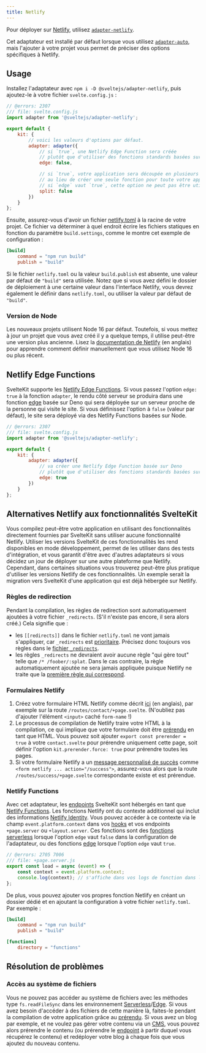```yaml
---
title: Netlify
---
```


Pour déployer sur [Netlify](https://www.netlify.com/), utilisez [`adapter-netlify`](https://github.com/sveltejs/kit/tree/master/packages/adapter-netlify).

Cet adaptateur est installé par défaut lorsque vous utilisez [`adapter-auto`](adapter-auto), mais l'ajouter à votre projet vous permet de préciser des options spécifiques à Netlify.

## Usage

Installez l'adaptateur avec `npm i -D @sveltejs/adapter-netlify`, puis ajoutez-le à votre fichier `svelte.config.js` :

```js
// @errors: 2307
/// file: svelte.config.js
import adapter from '@sveltejs/adapter-netlify';

export default {
	kit: {
		// voici les valeurs d'options par défaut.
		adapter: adapter({
			// si `true`, une Netlify Edge Function sera créée
			// plutôt que d'utiliser des fonctions standards basées sur Node
			edge: false,

			// si `true`, votre application sera découpée en plusieurs fonctions
			// au lieu de créer une seule fonction pour toute votre application.
			// si `edge` vaut `true`, cette option ne peut pas être utilisée
			split: false
		})
	}
};
```

Ensuite, assurez-vous d'avoir un fichier [netlify.toml](https://docs.netlify.com/configure-builds/file-based-configuration) à la racine de votre projet. Ce fichier va déterminer à quel endroit écrire les fichiers statiques en fonction du paramètre `build.settings`, comme le montre cet exemple de configuration :

```toml
[build]
	command = "npm run build"
	publish = "build"
```

Si le fichier `netlify.toml` ou la valeur `build.publish` est absente, une valeur par défaut de `"build"` sera utilisée. Notez que si vous avez défini le dossier de déploiement à une certaine valeur dans l'interface Netlify, vous devrez également le définir dans `netlify.toml`, ou utiliser la valeur par défaut de `"build"`.

### Version de Node

Les nouveaux projets utilisent Node 16 par défaut. Toutefois, si vous mettez à jour un projet que vous avez créé il y a quelque temps, il utilise peut-être une version plus ancienne. Lisez la [documentation de Netlify](https://docs.netlify.com/configure-builds/manage-dependencies/#node-js-and-javascript) (en anglais) pour apprendre comment définir manuellement que vous utilisez Node 16 ou plus récent.

## Netlify Edge Functions

SvelteKit supporte les [Netlify Edge Functions](https://docs.netlify.com/netlify-labs/experimental-features/edge-functions/). Si vous passez l'option `edge: true` à la fonction `adapter`, le rendu côté serveur se produira dans une fonction <span class="vo">[edge](PUBLIC_SVELTE_SITE_URL/docs/web#edge)</span> basée sur Deno qui sera déployée sur un serveur proche de la personne qui visite le site. Si vous définissez l'option à `false` (valeur par défaut), le site sera déployé via des Netlify Functions basées sur Node.

```js
// @errors: 2307
/// file: svelte.config.js
import adapter from '@sveltejs/adapter-netlify';

export default {
	kit: {
		adapter: adapter({
			// va créer une Netlify Edge Function basée sur Deno
			// plutôt que d'utiliser des fonctions standards basées sur Node
			edge: true
		})
	}
};
```

## Alternatives Netlify aux fonctionnalités SvelteKit

Vous compilez peut-être votre application en utilisant des fonctionnalités directement fournies par SvelteKit sans utiliser aucune fonctionnalité Netlify. Utiliser les versions SvelteKit de ces fonctionnalités les rend disponibles en mode développement, permet de les utiliser dans des tests d'intégration, et vous garantit d'être avec d'autres adaptateurs si vous décidez un jour de déployer sur une autre plateforme que Netlify. Cependant, dans certaines situations vous trouverez peut-être plus pratique d'utiliser les versions Netlify de ces fonctionnalités. Un exemple serait la migration vers SvelteKit d'une application qui est déjà hébergée sur Netlify.

### Règles de redirection

Pendant la compilation, les règles de redirection sont automatiquement ajoutées à votre fichier `_redirects`. (S'il n'existe pas encore, il sera alors créé.) Cela signifie que :

- les `[[redirects]]` dans le fichier `netlify.toml` ne vont jamais s'appliquer, car `_redirects` est [prioritaire](https://docs.netlify.com/routing/redirects/#rule-processing-order). Précisez donc toujours vos règles dans le [fichier `_redirects`](https://docs.netlify.com/routing/redirects/#syntax-for-the-redirects-file).
- les règles `_redirects` ne devraient avoir aucune règle "qui gère tout" telle que `/* /foober/:splat`. Dans le cas contraire, la règle automatiquement ajoutée ne sera jamais appliquée puisque Netlify ne traite que la [première règle qui correspond](https://docs.netlify.com/routing/redirects/#rule-processing-order).

### Formulaires Netlify

1. Créez votre formulaire HTML Netlify comme décrit [ici](https://docs.netlify.com/forms/setup/#html-forms) (en anglais), par exemple sur la route `/routes/contact/+page.svelte`. (N'oubliez pas d'ajouter l'élément `<input>` caché `form-name` !)
2. Le processus de compilation de Netlify traire votre HTML à la compilation, ce qui implique que votre formulaire doit être [prérendu](page-options#prerender) en tant que HTML. Vous pouvez soit ajouter `export const prerender = true` à votre `contact.svelte` pour prérendre uniquement cette page, soit définir l'option `kit.prerender.force: true` pour prérendre toutes les pages.
3. Si votre formulaire Netlify a un [message personnalisé de succès](https://docs.netlify.com/forms/setup/#success-messages) comme `<form netlify ... action="/success">`, assurez-vous alors que la route `/routes/success/+page.svelte` correspondante existe et est prérendue.

### Netlify Functions

Avec cet adaptateur, les <span class="vo">[endpoints](PUBLIC_SVELTE_SITE_URL/docs/web#endpoint)</span> SvelteKit sont hébergés en tant que [Netlify Functions](https://docs.netlify.com/functions/overview/). Les fonctions Netlify ont du contexte additionnel qui inclut des informations [Netlify Identity](https://docs.netlify.com/visitor-access/identity/). Vous pouvez accéder à ce contexte via le champ `event.platform.context` dans vos <span class="vo">[hooks](PUBLIC_SVELTE_SITE_URL/docs/sveltejs#hook)</span> et vos endpoints `+page.server` ou `+layout.server`. Ces fonctions sont des [fonctions serverless](https://docs.netlify.com/functions/overview/) lorsque l'option `edge` vaut `false` dans la configuration de l'adaptateur, ou des fonctions <span class="vo">[edge](PUBLIC_SVELTE_SITE_URL/docs/web#edge)</span> lorsque l'option `edge` vaut `true`.

```js
// @errors: 2705 7006
/// file: +page.server.js
export const load = async (event) => {
	const context = event.platform.context;
	console.log(context); // s'affiche dans vos logs de fonction dans l'application Netlify
};
```

De plus, vous pouvez ajouter vos propres fonction Netlify en créant un dossier dédié et en ajoutant la configuration à votre fichier `netlify.toml`. Par exemple :

```toml
[build]
	command = "npm run build"
	publish = "build"

[functions]
	directory = "functions"
```

## Résolution de problèmes

### Accès au système de fichiers

Vous ne pouvez pas accéder au système de fichiers avec les méthodes type `fs.readFileSync` dans les environnement <span class="vo">[Serverless](PUBLIC_SVELTE_SITE_URL/docs/web#serverless)</span>/<span class="vo">[Edge](PUBLIC_SVELTE_SITE_URL/docs/web#edge)</span>. Si vous avez besoin d'accéder à des fichiers de cette manière là, faites-le pendant la compilation de votre application grâce au [prérendu](page-options#prerender). Si vous avez un blog par exemple, et ne voulez pas gérer votre contenu via un <span class="vo">[CMS](PUBLIC_SVELTE_SITE_URL/docs/web#cms)</span>, vous pouvez alors prérendre le contenu (ou prérendre le <span class="vo">[endpoint](PUBLIC_SVELTE_SITE_URL/docs/web#endpoint)</span> à partir duquel vous récupérez le contenu) et redéployer votre blog à chaque fois que vous ajoutez du nouveau contenu.

